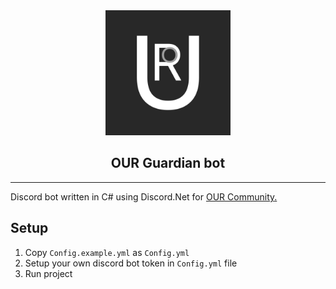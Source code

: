 <center>
    <img src="./Assets/OurLogo.png" alt="Logo" height="200" />

## **OUR Guardian bot**
</center>

---
Discord bot written in C# using Discord.Net for [OUR Community](https://discord.gg/z2T9FU9e5y)[.](https://youtu.be/dQw4w9WgXcQ)

## Setup
1. Copy `Config.example.yml` as `Config.yml`
2. Setup your own discord bot token in `Config.yml` file
3. Run project 
